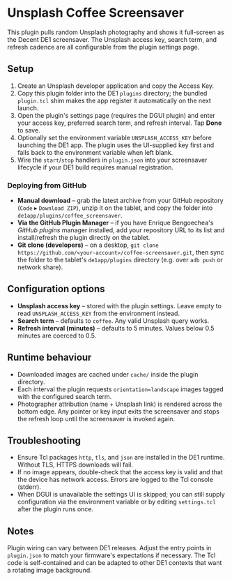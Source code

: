 # Unsplash Coffee Screensaver

This plugin pulls random Unsplash photography and shows it full-screen as the Decent DE1 screensaver. The Unsplash access key, search term, and refresh cadence are all configurable from the plugin settings page.

## Setup

1. Create an Unsplash developer application and copy the Access Key.
2. Copy this plugin folder into the DE1 `plugins` directory; the bundled `plugin.tcl` shim makes the app register it automatically on the next launch.
3. Open the plugin's settings page (requires the DGUI plugin) and enter your access key, preferred search term, and refresh interval. Tap **Done** to save.
4. Optionally set the environment variable `UNSPLASH_ACCESS_KEY` before launching the DE1 app. The plugin uses the UI-supplied key first and falls back to the environment variable when left blank.
5. Wire the `start`/`stop` handlers in `plugin.json` into your screensaver lifecycle if your DE1 build requires manual registration.

### Deploying from GitHub

- **Manual download** – grab the latest archive from your GitHub repository (`Code` ▸ `Download ZIP`), unzip it on the tablet, and copy the folder into `de1app/plugins/coffee_screensaver`.
- **Via the GitHub Plugin Manager** – if you have Enrique Bengoechea's _GitHub plugins_ manager installed, add your repository URL to its list and install/refresh the plugin directly on the tablet.
- **Git clone (developers)** – on a desktop, `git clone https://github.com/<your-account>/coffee-screensaver.git`, then sync the folder to the tablet's `de1app/plugins` directory (e.g. over `adb push` or network share).

## Configuration options

- **Unsplash access key** – stored with the plugin settings. Leave empty to read `UNSPLASH_ACCESS_KEY` from the environment instead.
- **Search term** – defaults to `coffee`. Any valid Unsplash query works.
- **Refresh interval (minutes)** – defaults to 5 minutes. Values below 0.5 minutes are coerced to 0.5.

## Runtime behaviour

- Downloaded images are cached under `cache/` inside the plugin directory.
- Each interval the plugin requests `orientation=landscape` images tagged with the configured search term.
- Photographer attribution (name + Unsplash link) is rendered across the bottom edge. Any pointer or key input exits the screensaver and stops the refresh loop until the screensaver is invoked again.

## Troubleshooting

- Ensure Tcl packages `http`, `tls`, and `json` are installed in the DE1 runtime. Without TLS, HTTPS downloads will fail.
- If no image appears, double-check that the access key is valid and that the device has network access. Errors are logged to the Tcl console (stderr).
- When DGUI is unavailable the settings UI is skipped; you can still supply configuration via the environment variable or by editing `settings.tcl` after the plugin runs once.

## Notes

Plugin wiring can vary between DE1 releases. Adjust the entry points in `plugin.json` to match your firmware's expectations if necessary. The Tcl code is self-contained and can be adapted to other DE1 contexts that want a rotating image background.
